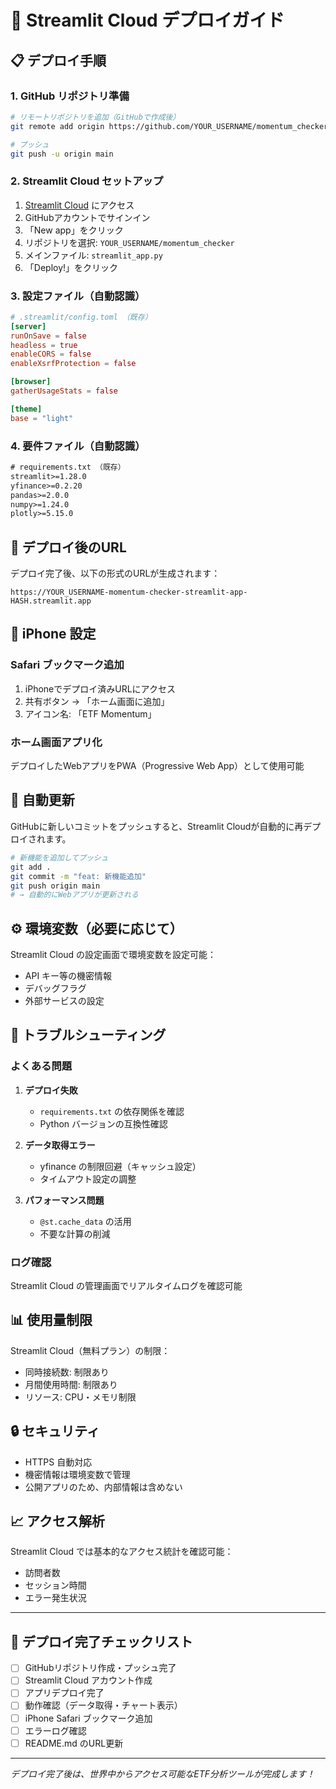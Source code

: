 # 🚀 Streamlit Cloud デプロイガイド

## 📋 デプロイ手順

### 1. GitHub リポジトリ準備
```bash
# リモートリポジトリを追加（GitHubで作成後）
git remote add origin https://github.com/YOUR_USERNAME/momentum_checker.git

# プッシュ
git push -u origin main
```

### 2. Streamlit Cloud セットアップ
1. [Streamlit Cloud](https://streamlit.io/cloud) にアクセス
2. GitHubアカウントでサインイン
3. 「New app」をクリック
4. リポジトリを選択: `YOUR_USERNAME/momentum_checker`
5. メインファイル: `streamlit_app.py`
6. 「Deploy!」をクリック

### 3. 設定ファイル（自動認識）
```toml
# .streamlit/config.toml （既存）
[server]
runOnSave = false
headless = true
enableCORS = false
enableXsrfProtection = false

[browser]
gatherUsageStats = false

[theme]
base = "light"
```

### 4. 要件ファイル（自動認識）
```txt
# requirements.txt （既存）
streamlit>=1.28.0
yfinance>=0.2.20
pandas>=2.0.0
numpy>=1.24.0
plotly>=5.15.0
```

## 🔗 デプロイ後のURL

デプロイ完了後、以下の形式のURLが生成されます：
```
https://YOUR_USERNAME-momentum-checker-streamlit-app-HASH.streamlit.app
```

## 📱 iPhone 設定

### Safari ブックマーク追加
1. iPhoneでデプロイ済みURLにアクセス
2. 共有ボタン → 「ホーム画面に追加」
3. アイコン名: 「ETF Momentum」

### ホーム画面アプリ化
デプロイしたWebアプリをPWA（Progressive Web App）として使用可能

## 🔄 自動更新

GitHubに新しいコミットをプッシュすると、Streamlit Cloudが自動的に再デプロイされます。

```bash
# 新機能を追加してプッシュ
git add .
git commit -m "feat: 新機能追加"
git push origin main
# → 自動的にWebアプリが更新される
```

## ⚙️ 環境変数（必要に応じて）

Streamlit Cloud の設定画面で環境変数を設定可能：
- API キー等の機密情報
- デバッグフラグ
- 外部サービスの設定

## 🐛 トラブルシューティング

### よくある問題

1. **デプロイ失敗**
   - `requirements.txt` の依存関係を確認
   - Python バージョンの互換性確認

2. **データ取得エラー**
   - yfinance の制限回避（キャッシュ設定）
   - タイムアウト設定の調整

3. **パフォーマンス問題**
   - `@st.cache_data` の活用
   - 不要な計算の削減

### ログ確認
Streamlit Cloud の管理画面でリアルタイムログを確認可能

## 📊 使用量制限

Streamlit Cloud（無料プラン）の制限：
- 同時接続数: 制限あり
- 月間使用時間: 制限あり
- リソース: CPU・メモリ制限

## 🔒 セキュリティ

- HTTPS 自動対応
- 機密情報は環境変数で管理
- 公開アプリのため、内部情報は含めない

## 📈 アクセス解析

Streamlit Cloud では基本的なアクセス統計を確認可能：
- 訪問者数
- セッション時間
- エラー発生状況

---

## 🎯 デプロイ完了チェックリスト

- [ ] GitHubリポジトリ作成・プッシュ完了
- [ ] Streamlit Cloud アカウント作成
- [ ] アプリデプロイ完了
- [ ] 動作確認（データ取得・チャート表示）
- [ ] iPhone Safari ブックマーク追加
- [ ] エラーログ確認
- [ ] README.md のURL更新

---

*デプロイ完了後は、世界中からアクセス可能なETF分析ツールが完成します！*